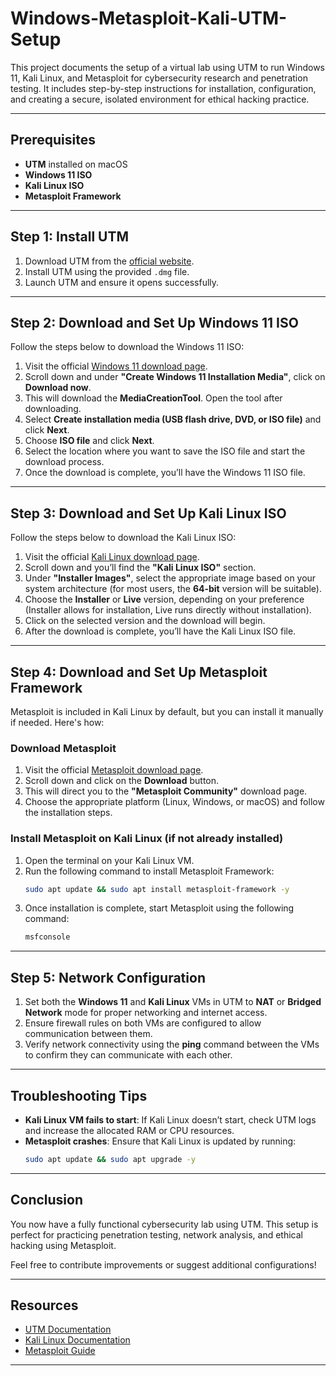 
# Windows-Metasploit-Kali-UTM-Setup

This project documents the setup of a virtual lab using UTM to run Windows 11, Kali Linux, and Metasploit for cybersecurity research and penetration testing. It includes step-by-step instructions for installation, configuration, and creating a secure, isolated environment for ethical hacking practice.

---

## Prerequisites
- **UTM** installed on macOS
- **Windows 11 ISO**
- **Kali Linux ISO**
- **Metasploit Framework**

---

## Step 1: Install UTM
1. Download UTM from the [official website](https://mac.getutm.app/).
2. Install UTM using the provided `.dmg` file.
3. Launch UTM and ensure it opens successfully.

---

## Step 2: Download and Set Up Windows 11 ISO

Follow the steps below to download the Windows 11 ISO:

1. Visit the official [Windows 11 download page](https://www.microsoft.com/en-us/software-download/windows11).
2. Scroll down and under **"Create Windows 11 Installation Media"**, click on **Download now**.
3. This will download the **MediaCreationTool**. Open the tool after downloading.
4. Select **Create installation media (USB flash drive, DVD, or ISO file)** and click **Next**.
5. Choose **ISO file** and click **Next**.
6. Select the location where you want to save the ISO file and start the download process.
7. Once the download is complete, you’ll have the Windows 11 ISO file.

---

## Step 3: Download and Set Up Kali Linux ISO

Follow the steps below to download the Kali Linux ISO:

1. Visit the official [Kali Linux download page](https://www.kali.org/get-kali/).
2. Scroll down and you’ll find the **"Kali Linux ISO"** section.
3. Under **"Installer Images"**, select the appropriate image based on your system architecture (for most users, the **64-bit** version will be suitable).
4. Choose the **Installer** or **Live** version, depending on your preference (Installer allows for installation, Live runs directly without installation).
5. Click on the selected version and the download will begin.
6. After the download is complete, you’ll have the Kali Linux ISO file.

---

## Step 4: Download and Set Up Metasploit Framework

Metasploit is included in Kali Linux by default, but you can install it manually if needed. Here's how:

### **Download Metasploit**
1. Visit the official [Metasploit download page](https://www.metasploit.com/).
2. Scroll down and click on the **Download** button.
3. This will direct you to the **"Metasploit Community"** download page.
4. Choose the appropriate platform (Linux, Windows, or macOS) and follow the installation steps.

### **Install Metasploit on Kali Linux (if not already installed)**
1. Open the terminal on your Kali Linux VM.
2. Run the following command to install Metasploit Framework:
   ```bash
   sudo apt update && sudo apt install metasploit-framework -y
   ```
3. Once installation is complete, start Metasploit using the following command:
   ```bash
   msfconsole
   ```

---

## Step 5: Network Configuration
1. Set both the **Windows 11** and **Kali Linux** VMs in UTM to **NAT** or **Bridged Network** mode for proper networking and internet access.
2. Ensure firewall rules on both VMs are configured to allow communication between them.
3. Verify network connectivity using the **ping** command between the VMs to confirm they can communicate with each other.

---

## Troubleshooting Tips
- **Kali Linux VM fails to start**: If Kali Linux doesn’t start, check UTM logs and increase the allocated RAM or CPU resources.
- **Metasploit crashes**: Ensure that Kali Linux is updated by running:
   ```bash
   sudo apt update && sudo apt upgrade -y
   ```

---

## Conclusion
You now have a fully functional cybersecurity lab using UTM. This setup is perfect for practicing penetration testing, network analysis, and ethical hacking using Metasploit.

Feel free to contribute improvements or suggest additional configurations!

---

## Resources
- [UTM Documentation](https://docs.getutm.app/)
- [Kali Linux Documentation](https://www.kali.org/docs/)
- [Metasploit Guide](https://docs.metasploit.com/)

---

